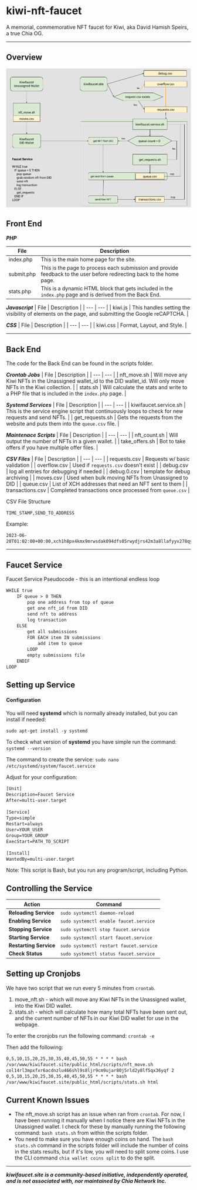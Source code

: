 # kiwi-nft-faucet
A memorial, commemorative NFT faucet for Kiwi, aka David Hamish Speirs, a true Chia OG.

---

## Overview

![Kiwi Faucet Design](public_html/assets/KiwiFaucetWorkflow.png)

## Front End

___PHP___

| File | Description |
| --- | --- |
| index.php | This is the main home page for the site. |
| submit.php |  This is the page to process each submission and provide feedback to the user before redirecting back to the home page. |
|stats.php | This is a dynamic HTML block that gets included in the `index.php` page and is derived from the Back End. |

___Javascript___
| File | Description |
| --- | --- |
| kiwi.js | This handles setting the visibility of elements on the page, and submitting the Google reCAPTCHA. |

___CSS___
| File | Description |
| --- | --- |
| kiwi.css | Format, Layout, and Style. |

---

## Back End

The code for the Back End can be found in the scripts folder.

___Crontab Jobs___
| File | Description |
| --- | --- |
| nft_move.sh | Will move any Kiwi NFTs in the Unassigned wallet_id to the DID wallet_id. Will only move NFTs in the Kiwi collection. |
| stats.sh | Will calculate the stats and write to a PHP file that is included in the `index.php` page. |

___Systemd Services___
| File | Description |
| --- | --- |
| kiwifaucet.service.sh | This is the service engine script that continuously loops to check for new requests and send NFTs. |
| get_requests.sh | Gets the requests from the website and puts them into the `queue.csv` file. |

___Maintenace Scripts___
| File | Description |
| --- | --- |
| nft_count.sh | Will output the number of NFTs in a given wallet. |
| take_offers.sh | Bot to take offers if you have multiple offer files. |

___CSV Files___
| File | Description |
| --- | --- |
| requests.csv | Requests w/ basic validation |
| overflow.csv | Used if `requests.csv` doesn't exist |
| debug.csv | log all entries for debugging if needed |
| debug.0.csv | template for debug archiving |
| moves.csv | Used when bulk moving NFTs from Unassigned to DID |
| queue.csv | List of XCH addresses that need an NFT sent to them |
| transactions.csv | Completed transactions once processed from `queue.csv` |

CSV File Structure

	TIME_STAMP,SEND_TO_ADDRESS

Example:

	2023-06-20T01:02:00+00:00,xch1h8px4kmx9mrwsdak094dfs05rwydjrs42m3a8llafyyv278qymxsyzams8

---

## Faucet Service

Faucet Service Pseudocode - this is an intentional endless loop

	WHILE true
		IF queue > 0 THEN
			pop one address from top of queue
			get one nft_id from DID
			send nft to address
			log transaction
		ELSE
			get all submissions
			FOR EACH item IN submissions
				add item to queue
			LOOP
			empty submissions file
		ENDIF
	LOOP

## Setting up Service

#### Configuration

You will need __systemd__ which is normally already installed, but you can install if needed:
```
sudo apt-get install -y systemd
```
To check what version of __systemd__ you have simple run the command:
`systemd --version`

The command to create the service:
`sudo nano /etc/systemd/system/faucet.service`

Adjust for your configuration:
```
[Unit]
Description=Faucet Service
After=multi-user.target

[Service]
Type=simple
Restart=always
User=YOUR_USER
Group=YOUR_GROUP
ExecStart=PATH_TO_SCRIPT

[Install]
WantedBy=multi-user.target
```
Note: This script is Bash, but you run any program/script, including Python.

## Controlling the Service

| Action | Command |
| --- | --- |
| __Reloading Service__ | `sudo systemctl daemon-reload` |
| __Enabling Service__ | `sudo systemctl enable faucet.service` |
| __Stopping Service__ | `sudo systemctl stop faucet.service` |
| __Starting Service__ | `sudo systemctl start faucet.service` |
| __Restarting Service__ | `sudo systemctl restart faucet.service` |
| __Check Status__ | `sudo systemctl status faucet.service` |

## Setting up Cronjobs

We have two script that we run every 5 minutes from `crontab`. 
1. move_nft.sh - which will move any Kiwi NFTs in the Unassigned wallet, into the Kiwi DID wallet.
2. stats.sh - which will calculate how many total NFTs have been sent out, and the current number of NFTs in our Kiwi DID wallet for use in the webpage.

To enter the cronjobs run the following command:
`crontab -e`

Then add the following:
```
0,5,10,15,20,25,30,35,40,45,50,55 * * * * bash /var/www/kiwifaucet.site/public_html/scripts/nft_move.sh col14rl3mpxfxr6acdnzlu466shl9s8ljr9cm9ujar80j5rld2y8lf5qx36yqf 2
0,5,10,15,20,25,30,35,40,45,50,55 * * * * bash /var/www/kiwifaucet.site/public_html/scripts/stats.sh html
```

## Current Known Issues
* The nft_move.sh script has an issue when ran from `crontab`. For now, I have been running it manually when I notice there are Kiwi NFTs in the Unassigned wallet. I check for these by manually running the following command: `bash stats.sh` from within the scripts folder.
* You need to make sure you have enough coins on hand. The `bash stats.sh` command in the scripts folder will include the number of coins in the stats results, but if it's low, you will need to split some coins. I use the CLI command `chia wallet coins split` to do the split.

---

___kiwifaucet.site is a community-based initiative, independently operated, and is not associated with, nor maintained by Chia Network Inc.___
